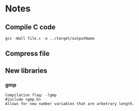# Notes

## Compile C code
    gcc -Wall file.c -o ../target/outputName

## Compress file

## New libraries

### gmp
    Compilation flag: -lgmp
    #include <gmp.h>
    Allows for new number variables that are arbetrary length.
